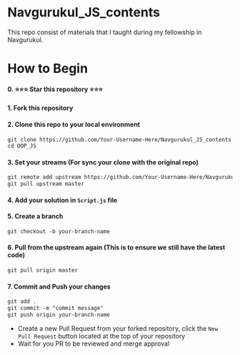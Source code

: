 # Navgurukul_JS_contents
This repo consist of materials that I taught during my fellowship in Navgurukul.

# How to Begin
#### 0. :star::star::star: Star this repository :star::star::star:

<!-- ![Copy of Colorful Neon Marble Gaming YouTube Channel Art (1)](https://user-images.githubusercontent.com/40789486/135642232-bfb074a4-fd32-4fa9-84d7-507f72fbaa2a.gif) -->

#### 1. Fork this repository

<!-- ![Copy of Colorful Neon Marble Gaming YouTube Channel Art](https://user-images.githubusercontent.com/40789486/135641797-e71ee5a7-7a4c-4130-8376-2ea2e8ea68e5.gif) -->

#### 2. Clone this repo to your local environment


```markdown
git clone https://github.com/Your-Username-Here/Navgurukul_JS_contents.git
cd OOP_JS
```

#### 3. Set your streams (For sync your clone with the original repo)
```markdown
git remote add upstream https://github.com/Your-Username-Here/Navgurukul_JS_contents.git
git pull upstream master
```
#### 4. Add your solution in `Script.js` file
#### 5. Create a branch
```markdown
git checkout -b your-branch-name
```
#### 6. Pull from the upstream again (This is to ensure we still have the latest code)
```markdown
git pull origin master
```
#### 7. Commit and Push your changes
```markdown
git add .
git commit -m "commit message"
git push origin your-branch-name
```

- Create a new Pull Request from your forked repository, click the `New Pull Request` button located at the top of your repository
- Wait for you PR to be reviewed and merge approval
